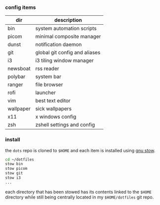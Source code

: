 ### config items ###

| dir  | description |
| ------------- | ------------- |
| bin | system automation scripts  |
| picom | minimal composite manager  |
| dunst | notification daemon|
| git | global git config and aliases  |
| i3 | i3 tiling window manager  |
| newsboat | rss reader|
| polybar | system bar  |
| ranger | file browser|
| rofi | launcher  |
| vim | best text editor  |
| wallpaper | sick wallpapers  |
| x11 | x windows config|
| zsh | zshell settings and config  |

### install ###

the `dots` repo is cloned to `$HOME` and each item is installed using [gnu stow](http://www.gnu.org/software/stow/).  

```bash
cd ~/dotfiles
stow bin
stow picom
stow git
stow i3
...
```

each directory that has been stowed has its contents linked to the `$HOME` directory while still being centrally located in my `$HOME/dotfiles` git repo.
